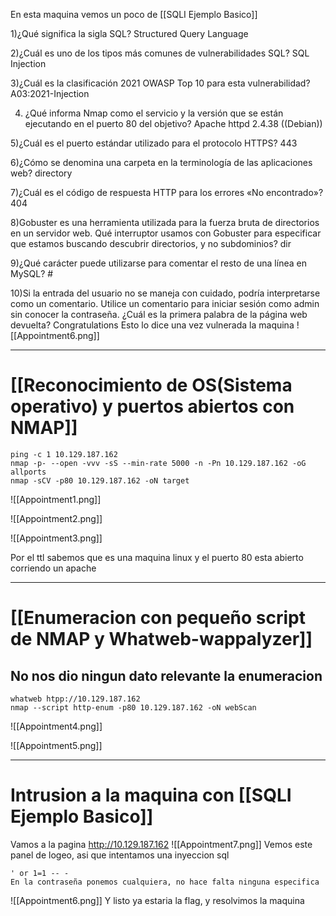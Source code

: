 En esta maquina vemos un poco de [[SQLI Ejemplo Basico]]

1)¿Qué significa la sigla SQL?
	Structured Query Language

2)¿Cuál es uno de los tipos más comunes de vulnerabilidades SQL?
	SQL Injection

3)¿Cuál es la clasificación 2021 OWASP Top 10 para esta vulnerabilidad?
	A03:2021-Injection

4) ¿Qué informa Nmap como el servicio y la versión que se están ejecutando en el puerto 80 del objetivo?
	Apache httpd 2.4.38 ((Debian))

5)¿Cuál es el puerto estándar utilizado para el protocolo HTTPS?
	443

6)¿Cómo se denomina una carpeta en la terminología de las aplicaciones web?
	directory

7)¿Cuál es el código de respuesta HTTP para los errores «No encontrado»?
	404

8)Gobuster es una herramienta utilizada para la fuerza bruta de directorios en un servidor web. Qué interruptor usamos con Gobuster para especificar que estamos buscando descubrir directorios, y no subdominios?
	dir

9)¿Qué carácter puede utilizarse para comentar el resto de una línea en MySQL?
	#

10)Si la entrada del usuario no se maneja con cuidado, podría interpretarse como un comentario. Utilice un comentario para iniciar sesión como admin sin conocer la contraseña. ¿Cuál es la primera palabra de la página web devuelta?
	Congratulations
	Esto lo dice una vez vulnerada la maquina
![[Appointment6.png]]

-------
# [[Reconocimiento de OS(Sistema operativo) y puertos abiertos con NMAP]]

```shell
ping -c 1 10.129.187.162   
nmap -p- --open -vvv -sS --min-rate 5000 -n -Pn 10.129.187.162 -oG allports
nmap -sCV -p80 10.129.187.162 -oN target
```

![[Appointment1.png]]

![[Appointment2.png]]

![[Appointment3.png]]

Por el ttl sabemos que es una maquina linux y el puerto 80 esta abierto corriendo un apache

---
# [[Enumeracion con pequeño script de NMAP y Whatweb-wappalyzer]]

## No nos dio ningun dato relevante la enumeracion
```shell
whatweb htpp://10.129.187.162
nmap --script http-enum -p80 10.129.187.162 -oN webScan
```

![[Appointment4.png]]

![[Appointment5.png]]

-------
# Intrusion a la maquina con [[SQLI Ejemplo Basico]]

Vamos a la pagina http://10.129.187.162
![[Appointment7.png]]
Vemos este panel de logeo, asi que intentamos una inyeccion sql
```
' or 1=1 -- -
En la contraseña ponemos cualquiera, no hace falta ninguna especifica
```

![[Appointment6.png]]
Y listo ya estaria la flag, y resolvimos la maquina